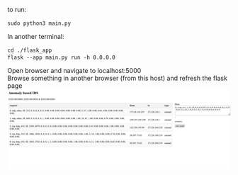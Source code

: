 to run:  
```
sudo python3 main.py  
```
In another terminal:  
```
cd ./flask_app
flask --app main.py run -h 0.0.0.0  
```
Open browser and navigate to localhost:5000  
Browse something in another browser (from this host) and refresh the flask page
![Screenshot](screenshot.png)